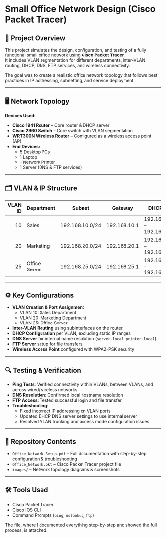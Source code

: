# Small Office Network Design (Cisco Packet Tracer)

## 📌 Project Overview
This project simulates the design, configuration, and testing of a fully functional small office network using **Cisco Packet Tracer**.  
It includes VLAN segmentation for different departments, inter-VLAN routing, DHCP, DNS, FTP services, and wireless connectivity.

The goal was to create a realistic office network topology that follows best practices in IP addressing, subnetting, and service deployment.

---

## 🖥️ Network Topology
**Devices Used:**
- **Cisco 1941 Router** – Core router & DHCP server
- **Cisco 2960 Switch** – Core switch with VLAN segmentation
- **WRT300N Wireless Router** – Configured as a wireless access point (AP)
- **End Devices:**
  - 5 Desktop PCs
  - 1 Laptop
  - 1 Network Printer
  - 1 Server (DNS & FTP services)

---

## 🗂 VLAN & IP Structure

| VLAN ID | Department       | Subnet           | Gateway        | DHCP Range                  |
|--------:|-----------------|------------------|---------------|-----------------------------|
| 10      | Sales           | 192.168.10.0/24  | 192.168.10.1  | 192.168.10.50 – 192.168.10.254 |
| 20      | Marketing       | 192.168.20.0/24  | 192.168.20.1  | 192.168.20.50 – 192.168.20.254 |
| 25      | Office Server   | 192.168.25.0/24  | 192.168.25.1  | 192.168.25.11 – 192.168.25.254 |

---

## ⚙️ Key Configurations
- **VLAN Creation & Port Assignment**
  - VLAN 10: Sales Department
  - VLAN 20: Marketing Department
  - VLAN 25: Office Server
- **Inter-VLAN Routing** using subinterfaces on the router
- **DHCP Configuration** per VLAN, excluding static IP ranges
- **DNS Server** for internal name resolution (`server.local`, `printer.local`)
- **FTP Server** setup for file transfers
- **Wireless Access Point** configured with WPA2-PSK security

---

## 🔍 Testing & Verification
- **Ping Tests**: Verified connectivity within VLANs, between VLANs, and across wired/wireless networks
- **DNS Resolution**: Confirmed local hostname resolution
- **FTP Access**: Tested successful login and file transfer
- **Troubleshooting**:
  - Fixed incorrect IP addressing on VLAN ports
  - Updated DHCP DNS server settings to use internal server
  - Resolved VLAN trunking and access mode configuration issues

---

## 📂 Repository Contents
- `Office_Network_Setup.pdf` – Full documentation with step-by-step configuration & troubleshooting
- `Office_Network.pkt` – Cisco Packet Tracer project file
- `images/` – Network topology diagrams & screenshots

---

## 🛠 Tools Used
- Cisco Packet Tracer
- Cisco IOS CLI
- Command Prompts (`ping`, `nslookup`, `ftp`)

The file, where I documented everything step-by-step and showed the full process, is attached. 

